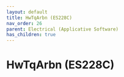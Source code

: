```yaml
---
layout: default
title: HwTqArbn (ES228C)
nav_order: 26
parent: Electrical (Applicative Software)
has_children: true
---
```

# HwTqArbn (ES228C)
